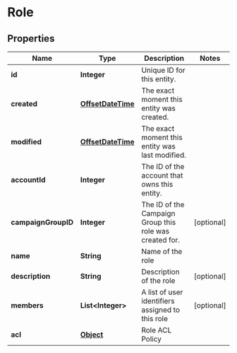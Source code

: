 

# Role


## Properties

Name | Type | Description | Notes
------------ | ------------- | ------------- | -------------
**id** | **Integer** | Unique ID for this entity. | 
**created** | [**OffsetDateTime**](OffsetDateTime.md) | The exact moment this entity was created. | 
**modified** | [**OffsetDateTime**](OffsetDateTime.md) | The exact moment this entity was last modified. | 
**accountId** | **Integer** | The ID of the account that owns this entity. | 
**campaignGroupID** | **Integer** | The ID of the Campaign Group this role was created for. |  [optional]
**name** | **String** | Name of the role | 
**description** | **String** | Description of the role |  [optional]
**members** | **List&lt;Integer&gt;** | A list of user identifiers assigned to this role |  [optional]
**acl** | [**Object**](.md) | Role ACL Policy | 



